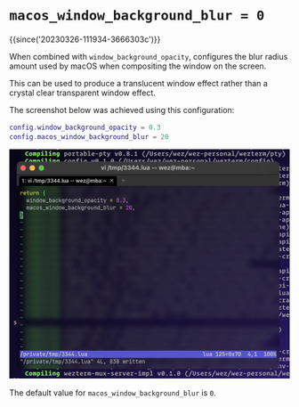 # `macos_window_background_blur = 0`

{{since('20230326-111934-3666303c')}}

When combined with `window_background_opacity`, configures the blur radius
amount used by macOS when compositing the window on the screen.

This can be used to produce a translucent window effect rather than
a crystal clear transparent window effect.

The screenshot below was achieved using this configuration:

```lua
config.window_background_opacity = 0.3
config.macos_window_background_blur = 20
```

![Screenshot](../../../screenshots/wezterm-macos-background-blur.png)

The default value for `macos_window_background_blur` is `0`.
